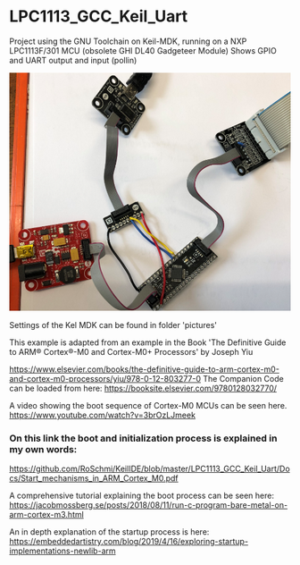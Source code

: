 # LPC1113_GCC_Keil_Uart

Project using the GNU Toolchain on Keil-MDK, running on a NXP LPC1113F/301 MCU (obsolete GHI DL40 Gadgeteer Module)
Shows GPIO and UART output and input (pollin)

![SetUp](https://github.com/RoSchmi/KeilIDE/blob/master/LPC1113_GCC_Keil_Uart/Pictures/SetUp.png)


Settings of the Kel MDK can be found in folder 'pictures'

This example is adapted from an example in the Book 'The Definitive Guide to ARM® Cortex®-M0 and Cortex-M0+ Processors' by Joseph Yiu

https://www.elsevier.com/books/the-definitive-guide-to-arm-cortex-m0-and-cortex-m0-processors/yiu/978-0-12-803277-0
The Companion Code can be loaded from here:
https://booksite.elsevier.com/9780128032770/

A video showing the boot sequence of Cortex-M0 MCUs can be seen here.
https://www.youtube.com/watch?v=3brOzLJmeek

### On this link the boot and initialization process is explained in my own words:
https://github.com/RoSchmi/KeilIDE/blob/master/LPC1113_GCC_Keil_Uart/Docs/Start_mechanisms_in_ARM_Cortex_M0.pdf

A comprehensive tutorial explaining the boot process can be seen here:
https://jacobmossberg.se/posts/2018/08/11/run-c-program-bare-metal-on-arm-cortex-m3.html

An in depth explanation of the startup process is here:
https://embeddedartistry.com/blog/2019/4/16/exploring-startup-implementations-newlib-arm
